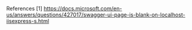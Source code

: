 References
[1] https://docs.microsoft.com/en-us/answers/questions/427017/swagger-ui-page-is-blank-on-localhost-iisexpress-s.html